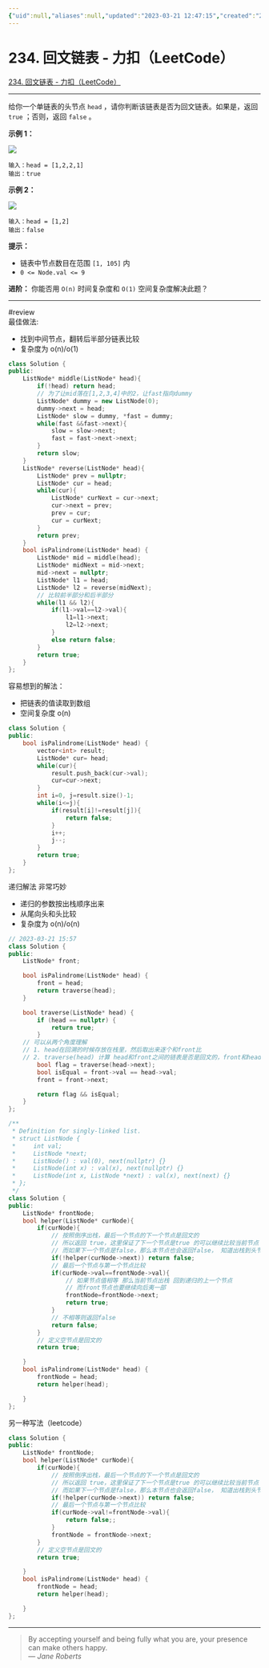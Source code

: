 ```yaml
---
{"uid":null,"aliases":null,"updated":"2023-03-21 12:47:15","created":"2022-04-28 20:51:11","tags":["leetcode","递归","链表","review"],"source":"https://leetcode-cn.com/problems/palindrome-linked-list/","author":null,"title":"234. 回文链表 - 力扣（LeetCode）","dg-publish":true,"permalink":"/Pages/234. 回文链表 - 力扣（LeetCode）/","dgPassFrontmatter":true,"noteIcon":""}
---
```



# 234. 回文链表 - 力扣（LeetCode）

[234. 回文链表 - 力扣（LeetCode）](https://leetcode-cn.com/problems/palindrome-linked-list/)

---

给你一个单链表的头节点 `head` ，请你判断该链表是否为回文链表。如果是，返回 `true` ；否则，返回 `false` 。

**示例 1：**

![](https://assets.leetcode.com/uploads/2021/03/03/pal1linked-list.jpg)

```
输入：head = [1,2,2,1]
输出：true

```

**示例 2：**

![](https://assets.leetcode.com/uploads/2021/03/03/pal2linked-list.jpg)

```
输入：head = [1,2]
输出：false

```

**提示：**

- 链表中节点数目在范围 `[1, 105]` 内
- `0 <= Node.val <= 9`

**进阶：** 你能否用 `O(n)` 时间复杂度和 `O(1)` 空间复杂度解决此题？

---
#review  
最佳做法:
- 找到中间节点，翻转后半部分链表比较
- 复杂度为 o(n)/o(1)
```cpp
class Solution {
public:
    ListNode* middle(ListNode* head){
        if(!head) return head;
        // 为了让mid落在[1,2,3,4]中的2，让fast指向dummy
        ListNode* dummy = new ListNode(0);
        dummy->next = head;
        ListNode* slow = dummy, *fast = dummy;
        while(fast &&fast->next){
            slow = slow->next;
            fast = fast->next->next;
        }
        return slow;
    }
    ListNode* reverse(ListNode* head){
        ListNode* prev = nullptr;
        ListNode* cur = head;
        while(cur){
            ListNode* curNext = cur->next;
            cur->next = prev;
            prev = cur;
            cur = curNext;
        }
        return prev;
    }
    bool isPalindrome(ListNode* head) {
        ListNode* mid = middle(head);
        ListNode* midNext = mid->next;
        mid->next = nullptr;
        ListNode* l1 = head;
        ListNode* l2 = reverse(midNext);
        // 比较前半部分和后半部分
        while(l1 && l2){
            if(l1->val==l2->val){
                l1=l1->next;
                l2=l2->next;
            }
            else return false;
        }
        return true;
    }
};
```

容易想到的解法：
- 把链表的值读取到数组
- 空间复杂度 o(n)
```cpp
class Solution {
public:
    bool isPalindrome(ListNode* head) {
        vector<int> result;
        ListNode* cur= head;
        while(cur){
            result.push_back(cur->val);
            cur=cur->next; 
        }
        int i=0, j=result.size()-1;
        while(i<=j){
            if(result[i]!=result[j]){
                return false;
            }
            i++;
            j--;
        }
        return true;
    }
};

```

递归解法 非常巧妙  
- 递归的参数按出栈顺序出来  
- 从尾向头和头比较
- 复杂度为 o(n)/o(n)

```cpp
// 2023-03-21 15:57
class Solution {
public:
    ListNode* front;

    bool isPalindrome(ListNode* head) {
        front = head;
        return traverse(head);
    }

    bool traverse(ListNode* head) {
        if (head == nullptr) {
            return true;
        }
	// 可以从两个角度理解
	// 1. head在回溯的时候存放在栈里，然后取出来逐个和front比
	// 2. traverse(head) 计算 head和front之间的链表是否是回文的，front和head刚好一个对于头节点一个对应尾结点
        bool flag = traverse(head->next);
        bool isEqual = front->val == head->val;
        front = front->next;

        return flag && isEqual;
    }
};
```

<style> .container {font-family: sans-serif; text-align: center;} .button-wrapper button {z-index: 1;height: 40px; width: 100px; margin: 10px;padding: 5px;} .excalidraw .App-menu_top .buttonList { display: flex;} .excalidraw-wrapper { height: 800px; margin: 50px; position: relative;} :root[dir="ltr"] .excalidraw .layer-ui__wrapper .zen-mode-transition.App-menu_bottom--transition-left {transform: none;} </style><script src="https://cdn.jsdelivr.net/npm/react@17/umd/react.production.min.js"></script><script src="https://cdn.jsdelivr.net/npm/react-dom@17/umd/react-dom.production.min.js"></script><script type="text/javascript" src="https://cdn.jsdelivr.net/npm/@excalidraw/excalidraw@0/dist/excalidraw.production.min.js"></script><div id="234_回文链表_-_力扣（LeetCode）_2023-03-21_16.09.00.excalidraw.md1"></div><script>(function(){const InitialData={"type":"excalidraw","version":2,"source":"https://github.com/zsviczian/obsidian-excalidraw-plugin/releases/tag/1.8.20","elements":[{"type":"rectangle","version":61,"versionNonce":878335389,"isDeleted":false,"id":"fZ406y022ynol7hDJIAsc","fillStyle":"hachure","strokeWidth":1,"strokeStyle":"solid","roughness":1,"opacity":100,"angle":0,"x":-155.4583740234375,"y":-148.11980438232422,"strokeColor":"#000000","backgroundColor":"transparent","width":99.3333740234375,"height":324.0000305175781,"seed":210716691,"groupIds":[],"roundness":{"type":3},"boundElements":[],"updated":1679386156897,"link":null,"locked":false},{"type":"line","version":38,"versionNonce":1096770909,"isDeleted":false,"id":"CnC6thzM98zi15v7MMcdm","fillStyle":"hachure","strokeWidth":1,"strokeStyle":"solid","roughness":1,"opacity":100,"angle":0,"x":-142.1248779296875,"y":117.88019561767578,"strokeColor":"#000000","backgroundColor":"transparent","width":72.6666259765625,"height":4,"seed":1370002995,"groupIds":[],"roundness":{"type":2},"boundElements":[],"updated":1679386160502,"link":null,"locked":false,"startBinding":null,"endBinding":null,"lastCommittedPoint":null,"startArrowhead":null,"endArrowhead":null,"points":[[0,0],[72.6666259765625,-4]]},{"type":"line","version":8,"versionNonce":85413597,"isDeleted":false,"id":"qcYknyszhZqpgN87XghcY","fillStyle":"hachure","strokeWidth":1,"strokeStyle":"solid","roughness":1,"opacity":100,"angle":0,"x":-142.7916259765625,"y":63.88019561767578,"strokeColor":"#000000","backgroundColor":"transparent","width":63.3333740234375,"height":5.33331298828125,"seed":314174195,"groupIds":[],"roundness":{"type":2},"boundElements":[],"updated":1679386163129,"link":null,"locked":false,"startBinding":null,"endBinding":null,"lastCommittedPoint":null,"startArrowhead":null,"endArrowhead":null,"points":[[0,0],[63.3333740234375,-5.33331298828125]]},{"type":"freedraw","version":9,"versionNonce":2054775997,"isDeleted":false,"id":"4cvy84nzi1_-tdQsCOE7d","fillStyle":"hachure","strokeWidth":1,"strokeStyle":"solid","roughness":1,"opacity":100,"angle":0,"x":-132.7916259765625,"y":9.213539123535156,"strokeColor":"#000000","backgroundColor":"transparent","width":58.6666259765625,"height":16,"seed":644049725,"groupIds":[],"roundness":null,"boundElements":[],"updated":1679386166774,"link":null,"locked":false,"points":[[0,0],[4.6666259765625,-1.333343505859375],[12.6666259765625,-3.333343505859375],[26.6666259765625,-7.333343505859375],[42.6666259765625,-11.333343505859375],[58,-15.333343505859375],[58.6666259765625,-16],[58.6666259765625,-16]],"lastCommittedPoint":null,"simulatePressure":true,"pressures":[]},{"type":"freedraw","version":26,"versionNonce":670278045,"isDeleted":false,"id":"c7RfuFU2Ni1qZJN4keP5G","fillStyle":"hachure","strokeWidth":1,"strokeStyle":"solid","roughness":1,"opacity":100,"angle":0,"x":-130.7916259765625,"y":-55.45311737060547,"strokeColor":"#000000","backgroundColor":"transparent","width":56.6666259765625,"height":6.66668701171875,"seed":264901011,"groupIds":[],"roundness":null,"boundElements":[],"updated":1679386169848,"link":null,"locked":false,"points":[[0,0],[0.6666259765625,0],[4,0],[6.6666259765625,0],[12.6666259765625,0],[20.6666259765625,0],[31.3333740234375,0],[36.6666259765625,0],[37.3333740234375,0],[38.6666259765625,0],[40.6666259765625,0],[41.3333740234375,0],[42.6666259765625,0],[43.3333740234375,0],[44.6666259765625,-0.66668701171875],[45.3333740234375,-0.66668701171875],[46,-2],[47.3333740234375,-2],[52,-4],[54,-5.333343505859375],[54.6666259765625,-5.333343505859375],[54.6666259765625,-6],[56,-6],[56.6666259765625,-6.66668701171875],[56.6666259765625,-6.66668701171875]],"lastCommittedPoint":null,"simulatePressure":true,"pressures":[]},{"type":"freedraw","version":21,"versionNonce":933912307,"isDeleted":false,"id":"PHexnh6XrhBlPjfDQUbu0","fillStyle":"hachure","strokeWidth":1,"strokeStyle":"solid","roughness":1,"opacity":100,"angle":0,"x":-139.458251953125,"y":-110.11980438232422,"strokeColor":"#000000","backgroundColor":"transparent","width":52.6666259765625,"height":4.66668701171875,"seed":1002869427,"groupIds":[],"roundness":null,"boundElements":[],"updated":1679386171011,"link":null,"locked":false,"points":[[0,0],[0.6666259765625,0],[4,0],[9.333251953125,2],[16.6666259765625,4],[23.333251953125,4.66668701171875],[28.6666259765625,4.66668701171875],[31.333251953125,4.66668701171875],[33.333251953125,4.66668701171875],[35.333251953125,4.66668701171875],[40,4.66668701171875],[43.333251953125,4.66668701171875],[44,4.66668701171875],[45.333251953125,4.66668701171875],[47.333251953125,4.66668701171875],[48.6666259765625,4.66668701171875],[49.333251953125,4.66668701171875],[51.333251953125,4.66668701171875],[52.6666259765625,4.66668701171875],[52.6666259765625,4.66668701171875]],"lastCommittedPoint":null,"simulatePressure":true,"pressures":[]},{"type":"text","version":17,"versionNonce":1548775251,"isDeleted":false,"id":"YRGe2FTM","fillStyle":"hachure","strokeWidth":1,"strokeStyle":"solid","roughness":1,"opacity":100,"angle":0,"x":-231.45831298828125,"y":142.54682159423828,"strokeColor":"#000000","backgroundColor":"transparent","width":50.039947509765625,"height":24,"seed":904232381,"groupIds":[],"roundness":null,"boundElements":[{"id":"IpIZsCpCN3GOATyZRbLC8","type":"arrow"}],"updated":1679386199835,"link":null,"locked":false,"fontSize":20,"fontFamily":1,"text":"front","rawText":"front","textAlign":"left","verticalAlign":"top","containerId":null,"originalText":"front"},{"type":"text","version":21,"versionNonce":1428725171,"isDeleted":false,"id":"lV8fRLJN","fillStyle":"hachure","strokeWidth":1,"strokeStyle":"solid","roughness":1,"opacity":100,"angle":0,"x":-230.79168701171875,"y":-137.11980438232422,"strokeColor":"#000000","backgroundColor":"transparent","width":45.53996276855469,"height":24,"seed":173860221,"groupIds":[],"roundness":null,"boundElements":[{"id":"IpIZsCpCN3GOATyZRbLC8","type":"arrow"}],"updated":1679386199835,"link":null,"locked":false,"fontSize":20,"fontFamily":1,"text":"head","rawText":"head","textAlign":"left","verticalAlign":"top","containerId":null,"originalText":"head"},{"type":"arrow","version":46,"versionNonce":1702857469,"isDeleted":false,"id":"IpIZsCpCN3GOATyZRbLC8","fillStyle":"hachure","strokeWidth":1,"strokeStyle":"solid","roughness":1,"opacity":100,"angle":0,"x":-240.125,"y":-101.45311737060547,"strokeColor":"#000000","backgroundColor":"transparent","width":4,"height":228.66668701171875,"seed":799664733,"groupIds":[],"roundness":{"type":2},"boundElements":[],"updated":1679386199835,"link":null,"locked":false,"startBinding":{"elementId":"lV8fRLJN","focus":1.4150321580822616,"gap":11.66668701171875},"endBinding":{"elementId":"YRGe2FTM","focus":-1.1576955918972611,"gap":15.333251953125},"lastCommittedPoint":null,"startArrowhead":null,"endArrowhead":"arrow","points":[[0,0],[4,228.66668701171875]]},{"type":"text","version":5,"versionNonce":1555673117,"isDeleted":false,"id":"M0lyI2No","fillStyle":"hachure","strokeWidth":1,"strokeStyle":"solid","roughness":1,"opacity":100,"angle":0,"x":-22.7916259765625,"y":-80.11980438232422,"strokeColor":"#000000","backgroundColor":"transparent","width":45.53996276855469,"height":24,"seed":581903197,"groupIds":[],"roundness":null,"boundElements":[],"updated":1679386204771,"link":null,"locked":false,"fontSize":20,"fontFamily":1,"text":"head","rawText":"head","textAlign":"left","verticalAlign":"top","containerId":null,"originalText":"head"},{"type":"text","version":7,"versionNonce":202674995,"isDeleted":false,"id":"nwXU8s4Y","fillStyle":"hachure","strokeWidth":1,"strokeStyle":"solid","roughness":1,"opacity":100,"angle":0,"x":-17.125,"y":87.88019561767578,"strokeColor":"#000000","backgroundColor":"transparent","width":50.039947509765625,"height":24,"seed":359706067,"groupIds":[],"roundness":null,"boundElements":[{"id":"wRAvWXqEzmiKsbq1mwfWp","type":"arrow"}],"updated":1679386274639,"link":null,"locked":false,"fontSize":20,"fontFamily":1,"text":"front","rawText":"front","textAlign":"left","verticalAlign":"top","containerId":null,"originalText":"front"},{"type":"arrow","version":44,"versionNonce":228443613,"isDeleted":false,"id":"0bm4G2s0yOlmYVAKkbPoz","fillStyle":"hachure","strokeWidth":1,"strokeStyle":"solid","roughness":1,"opacity":100,"angle":0,"x":3.2083740234375,"y":-33.45311737060547,"strokeColor":"#000000","backgroundColor":"transparent","width":0.6666259765625,"height":103.33331298828125,"seed":1949924019,"groupIds":[],"roundness":{"type":2},"boundElements":[],"updated":1679386213513,"link":null,"locked":false,"startBinding":null,"endBinding":null,"lastCommittedPoint":null,"startArrowhead":null,"endArrowhead":"arrow","points":[[0,0],[0.6666259765625,103.33331298828125]]},{"id":"SVtNUPTD10vLUGDPR0ts1","type":"freedraw","x":-281.95205999743195,"y":-114.51301956176758,"width":32.333343505859375,"height":31.00000762939453,"angle":0,"strokeColor":"#000000","backgroundColor":"transparent","fillStyle":"hachure","strokeWidth":0.5,"strokeStyle":"solid","roughness":1,"opacity":100,"groupIds":[],"roundness":null,"seed":1532508125,"version":26,"versionNonce":1892142067,"isDeleted":false,"boundElements":null,"updated":1679386251688,"link":null,"locked":false,"points":[[0,0],[0.333343505859375,0],[-0.33331298828125,0.3333282470703125],[-2,2],[-2.666656494140625,5.3333282470703125],[-3.666656494140625,17],[-3.666656494140625,24.333328247070312],[-3,27.666671752929688],[-2.33331298828125,27.666671752929688],[0,27],[3.66668701171875,24],[7.66668701171875,20.666671752929688],[14.66668701171875,15],[18.333343505859375,11.666664123535156],[18.66668701171875,10.333328247070312],[18.66668701171875,9.333328247070312],[18.66668701171875,7.3333282470703125],[16.66668701171875,5.3333282470703125],[14.66668701171875,4.666664123535156],[9.333343505859375,2.3333282470703125],[2,0.3333282470703125],[-6.33331298828125,-1.6666717529296875],[-13.33331298828125,-3.3333358764648438],[-13.666656494140625,-3.3333358764648438],[-13.666656494140625,-3.3333358764648438]],"pressures":[],"simulatePressure":true,"lastCommittedPoint":[-13.666656494140625,-3.3333358764648438]},{"id":"xRZV8EguWMFY3QFECfzM_","type":"freedraw","x":-273.61871649157257,"y":-108.51301956176758,"width":1.333343505859375,"height":7.666664123535156,"angle":0,"strokeColor":"#000000","backgroundColor":"transparent","fillStyle":"hachure","strokeWidth":0.5,"strokeStyle":"solid","roughness":1,"opacity":100,"groupIds":[],"roundness":null,"seed":962683069,"version":10,"versionNonce":143324179,"isDeleted":false,"boundElements":null,"updated":1679386252339,"link":null,"locked":false,"points":[[0,0],[0,0.3333282470703125],[0,1],[-0.666656494140625,2.3333282470703125],[-1.333343505859375,5],[-1.333343505859375,6.666664123535156],[-1.333343505859375,7.666664123535156],[-1.333343505859375,7.3333282470703125],[-1.333343505859375,7.3333282470703125]],"pressures":[],"simulatePressure":true,"lastCommittedPoint":[-1.333343505859375,7.3333282470703125]},{"id":"MhWUUhCT0FRshiSkSTYEj","type":"freedraw","x":-18.285372985713195,"y":-117.17969131469727,"width":11.3333740234375,"height":8.666664123535156,"angle":0,"strokeColor":"#000000","backgroundColor":"transparent","fillStyle":"hachure","strokeWidth":0.5,"strokeStyle":"solid","roughness":1,"opacity":100,"groupIds":[],"roundness":null,"seed":1356614301,"version":20,"versionNonce":1709606995,"isDeleted":false,"boundElements":null,"updated":1679386253700,"link":null,"locked":false,"points":[[0,0],[0,-0.3333282470703125],[0.66668701171875,-0.3333282470703125],[1.33331298828125,-0.6666641235351562],[3.33331298828125,1],[4.66668701171875,2.3333358764648438],[4.66668701171875,3],[4,4.333335876464844],[0.33331298828125,6.333335876464844],[-1.66668701171875,7.333335876464844],[-2.33331298828125,7.6666717529296875],[-2.66668701171875,8],[-1.33331298828125,8],[1.66668701171875,8],[4.66668701171875,8],[7.66668701171875,7.6666717529296875],[8.66668701171875,7.333335876464844],[8.66668701171875,6.6666717529296875],[8.66668701171875,6.6666717529296875]],"pressures":[],"simulatePressure":true,"lastCommittedPoint":[8.66668701171875,6.6666717529296875]},{"id":"kdfP9npZHbU3gbNT7fViV","type":"freedraw","x":-28.952059997431945,"y":-113.84635543823242,"width":37.33331298828125,"height":29,"angle":0,"strokeColor":"#000000","backgroundColor":"transparent","fillStyle":"hachure","strokeWidth":0.5,"strokeStyle":"solid","roughness":1,"opacity":100,"groupIds":[],"roundness":null,"seed":937630301,"version":39,"versionNonce":1166401917,"isDeleted":false,"boundElements":null,"updated":1679386254602,"link":null,"locked":false,"points":[[0,0],[0,1],[-0.33331298828125,2.6666641235351562],[-0.6666259765625,4.333335876464844],[-0.6666259765625,6.333335876464844],[0.3333740234375,9],[1,9.666664123535156],[1.3333740234375,10],[2,10.333335876464844],[4.3333740234375,10.333335876464844],[6,10.333335876464844],[13.66668701171875,10.333335876464844],[20.3333740234375,10.333335876464844],[25.3333740234375,9.666664123535156],[29.3333740234375,7.333335876464844],[30,6],[30.66668701171875,5],[31,3.6666641235351562],[31.3333740234375,2.6666641235351562],[31.66668701171875,1.3333358764648438],[31.66668701171875,-0.33333587646484375],[31.66668701171875,-2.6666641235351562],[31,-7.666664123535156],[27,-13.666664123535156],[22.3333740234375,-17],[18.3333740234375,-18.666664123535156],[17.66668701171875,-18.666664123535156],[17,-18.666664123535156],[14.3333740234375,-18.666664123535156],[10.3333740234375,-18.666664123535156],[8,-18],[4.66668701171875,-16],[-2,-8.333335876464844],[-5,-3.6666641235351562],[-5.6666259765625,-1],[-5.6666259765625,0],[-5.6666259765625,0.6666641235351562],[-5.6666259765625,0.6666641235351562]],"pressures":[],"simulatePressure":true,"lastCommittedPoint":[-5.6666259765625,0.6666641235351562]},{"id":"ysQ4nMlCID70JN2ogmxMK","type":"freedraw","x":-179.61871649157257,"y":-107.51301956176758,"width":1.33331298828125,"height":31.333328247070312,"angle":0,"strokeColor":"#000000","backgroundColor":"transparent","fillStyle":"hachure","strokeWidth":0.5,"strokeStyle":"solid","roughness":1,"opacity":100,"groupIds":[],"roundness":null,"seed":660652243,"version":27,"versionNonce":1979480563,"isDeleted":false,"boundElements":null,"updated":1679386267283,"link":null,"locked":false,"points":[[0,0],[-0.333343505859375,1],[-0.333343505859375,2.6666641235351562],[-0.333343505859375,6.666664123535156],[-0.333343505859375,11.333328247070312],[-0.333343505859375,14],[-0.666656494140625,15],[-0.666656494140625,16],[-0.666656494140625,17.333328247070312],[-0.666656494140625,17.666671752929688],[-0.666656494140625,18],[-0.666656494140625,18.333328247070312],[-0.666656494140625,19.333328247070312],[-0.666656494140625,20.666671752929688],[-0.666656494140625,22.333328247070312],[-0.666656494140625,22.666671752929688],[-0.666656494140625,23],[-0.666656494140625,23.666671752929688],[-0.666656494140625,24],[-0.666656494140625,24.333328247070312],[-0.666656494140625,24.666671752929688],[-0.333343505859375,26],[0,27.666671752929688],[0.666656494140625,31],[0.666656494140625,31.333328247070312],[0.666656494140625,31.333328247070312]],"pressures":[],"simulatePressure":true,"lastCommittedPoint":[0.666656494140625,31.333328247070312]},{"id":"iJQfO3hDnRLxAaz9CKApo","type":"freedraw","x":-187.2853729857132,"y":-80.84634780883789,"width":23.33331298828125,"height":15,"angle":0,"strokeColor":"#000000","backgroundColor":"transparent","fillStyle":"hachure","strokeWidth":0.5,"strokeStyle":"solid","roughness":1,"opacity":100,"groupIds":[],"roundness":null,"seed":1368822461,"version":18,"versionNonce":319013011,"isDeleted":false,"boundElements":null,"updated":1679386268090,"link":null,"locked":false,"points":[[0,0],[1.666656494140625,1.666656494140625],[7,6.666656494140625],[9.666656494140625,8.666656494140625],[10.33331298828125,9],[11.666656494140625,9.666656494140625],[12.33331298828125,9.666656494140625],[13.33331298828125,9],[15.33331298828125,6.666656494140625],[19.666656494140625,1.666656494140625],[20.666656494140625,-0.333343505859375],[22.33331298828125,-3.6666717529296875],[22.33331298828125,-4.333343505859375],[22.666656494140625,-4.6666717529296875],[23,-5],[23.33331298828125,-5.333343505859375],[23.33331298828125,-5.333343505859375]],"pressures":[],"simulatePressure":true,"lastCommittedPoint":[23.33331298828125,-5.333343505859375]},{"id":"wRAvWXqEzmiKsbq1mwfWp","type":"arrow","x":-0.28537298571319525,"y":151.1536521911621,"width":0.66668701171875,"height":27.666656494140625,"angle":0,"strokeColor":"#000000","backgroundColor":"transparent","fillStyle":"hachure","strokeWidth":0.5,"strokeStyle":"solid","roughness":1,"opacity":100,"groupIds":[],"roundness":{"type":2},"seed":1619297821,"version":17,"versionNonce":2050414877,"isDeleted":false,"boundElements":null,"updated":1679386274639,"link":null,"locked":false,"points":[[0,0],[-0.66668701171875,-27.666656494140625]],"lastCommittedPoint":null,"startBinding":null,"endBinding":{"elementId":"nwXU8s4Y","focus":0.37203516726016356,"gap":11.606800079345703},"startArrowhead":null,"endArrowhead":"arrow"},{"id":"AnVvInSoekIBmS8WrgFxF","type":"freedraw","x":-279.2853729857132,"y":-124.51301956176758,"width":41,"height":43,"angle":0,"strokeColor":"#000000","backgroundColor":"transparent","fillStyle":"hachure","strokeWidth":1,"strokeStyle":"solid","roughness":1,"opacity":20,"groupIds":[],"roundness":null,"seed":2020594291,"version":35,"versionNonce":1373821843,"isDeleted":true,"boundElements":null,"updated":1679386247903,"link":null,"locked":false,"points":[[0,0],[-2.333343505859375,2.6666641235351562],[-5,7],[-9,17],[-10.333343505859375,23.333328247070312],[-11,26],[-9.66668701171875,29],[-8.333343505859375,29],[-6,29],[-3.333343505859375,29],[3.33331298828125,28],[12.666656494140625,24],[25.33331298828125,17.666664123535156],[29.33331298828125,14.666664123535156],[30,12.666664123535156],[30,10.333328247070312],[30,6],[26.666656494140625,0],[21,-6],[15,-10.666671752929688],[9,-13],[6,-14],[5.33331298828125,-14],[4.666656494140625,-13.666671752929688],[3.666656494140625,-12.666671752929688],[3,-11],[2,-8.666671752929688],[2,-8],[2,-7.6666717529296875],[3.33331298828125,-6.333335876464844],[3.666656494140625,-6.333335876464844],[3.666656494140625,-6.333335876464844]],"pressures":[],"simulatePressure":true,"lastCommittedPoint":[3.666656494140625,-6.333335876464844]},{"id":"5LUd_5Lc4Q0VYv4BhBNlN","type":"freedraw","x":-273.2853729857132,"y":-129.17969131469727,"width":0.33331298828125,"height":10.333335876464844,"angle":0,"strokeColor":"#000000","backgroundColor":"transparent","fillStyle":"hachure","strokeWidth":1,"strokeStyle":"solid","roughness":1,"opacity":20,"groupIds":[],"roundness":null,"seed":1477994557,"version":14,"versionNonce":1459133213,"isDeleted":true,"boundElements":null,"updated":1679386247903,"link":null,"locked":false,"points":[[0,0],[0.33331298828125,1.3333358764648438],[0.33331298828125,2.6666717529296875],[0.33331298828125,3.6666717529296875],[0.33331298828125,5.6666717529296875],[0,6.6666717529296875],[0,8],[0,9.666671752929688],[0,10],[0,10.333335876464844],[0,10.333335876464844]],"pressures":[],"simulatePressure":true,"lastCommittedPoint":[0,10.333335876464844]},{"id":"WLe0pc0l6bdbqAMye4Jbq","type":"freedraw","x":-271.61871649157257,"y":-118.51301956176758,"width":2.666656494140625,"height":18.333328247070312,"angle":0,"strokeColor":"#000000","backgroundColor":"transparent","fillStyle":"hachure","strokeWidth":1,"strokeStyle":"solid","roughness":1,"opacity":20,"groupIds":[],"roundness":null,"seed":1446925949,"version":13,"versionNonce":650637619,"isDeleted":true,"boundElements":null,"updated":1679386247903,"link":null,"locked":false,"points":[[0,0],[0,3.3333282470703125],[-0.666656494140625,8.333328247070312],[-1,13],[-1.666656494140625,18],[-2,18.333328247070312],[-2.333343505859375,18.333328247070312],[-2.333343505859375,18],[-2.666656494140625,17],[-2.666656494140625,17]],"pressures":[],"simulatePressure":true,"lastCommittedPoint":[-2.666656494140625,17]},{"id":"TKL5ATxv8MJ88_Q3BYYTr","type":"freedraw","x":-18.952059997431945,"y":-117.84635543823242,"width":45.6666259765625,"height":42.333335876464844,"angle":0,"strokeColor":"#000000","backgroundColor":"transparent","fillStyle":"hachure","strokeWidth":1,"strokeStyle":"solid","roughness":1,"opacity":20,"groupIds":[],"roundness":null,"seed":634083315,"version":33,"versionNonce":1975079635,"isDeleted":true,"boundElements":null,"updated":1679386248965,"link":null,"locked":false,"points":[[0,0],[-0.33331298828125,2],[-0.6666259765625,6.333335876464844],[-0.6666259765625,11],[-0.6666259765625,19.666664123535156],[-0.33331298828125,26.00000762939453],[1,30.333335876464844],[3.3333740234375,33.666664123535156],[9,37.666664123535156],[16.66668701171875,40.333335876464844],[26,41.333335876464844],[34,41.333335876464844],[39.3333740234375,38.333335876464844],[43.66668701171875,31.333335876464844],[45,28.00000762939453],[45,25.00000762939453],[45,21.666664123535156],[42.3333740234375,16.333335876464844],[35.3333740234375,9.333335876464844],[28.66668701171875,4.333335876464844],[23.3333740234375,1.3333358764648438],[19.3333740234375,-0.33333587646484375],[15.66668701171875,-1],[13,-1],[9,1],[5.3333740234375,4.333335876464844],[2,7],[1.3333740234375,7.333335876464844],[1.3333740234375,7.666664123535156],[1.3333740234375,7.666664123535156]],"pressures":[],"simulatePressure":true,"lastCommittedPoint":[1.3333740234375,7.666664123535156]}],"appState":{"theme":"light","viewBackgroundColor":"#ffffff","currentItemStrokeColor":"#000000","currentItemBackgroundColor":"transparent","currentItemFillStyle":"hachure","currentItemStrokeWidth":0.5,"currentItemStrokeStyle":"solid","currentItemRoughness":1,"currentItemOpacity":100,"currentItemFontFamily":1,"currentItemFontSize":20,"currentItemTextAlign":"left","currentItemStartArrowhead":null,"currentItemEndArrowhead":"arrow","scrollX":391.20205999743195,"scrollY":188.05989837646484,"zoom":{"value":2},"currentItemRoundness":"round","gridSize":null,"colorPalette":{},"currentStrokeOptions":null,"previousGridSize":null},"files":{}};InitialData.scrollToContent=true;App=()=>{const e=React.useRef(null),t=React.useRef(null),[n,i]=React.useState({width:void 0,height:void 0});return React.useEffect(()=>{i({width:t.current.getBoundingClientRect().width,height:t.current.getBoundingClientRect().height});const e=()=>{i({width:t.current.getBoundingClientRect().width,height:t.current.getBoundingClientRect().height})};return window.addEventListener("resize",e),()=>window.removeEventListener("resize",e)},[t]),React.createElement(React.Fragment,null,React.createElement("div",{className:"excalidraw-wrapper",ref:t},React.createElement(ExcalidrawLib.Excalidraw,{ref:e,width:n.width,height:n.height,initialData:InitialData,viewModeEnabled:!0,zenModeEnabled:!0,gridModeEnabled:!1})))},excalidrawWrapper=document.getElementById("234_回文链表_-_力扣（LeetCode）_2023-03-21_16.09.00.excalidraw.md1");ReactDOM.render(React.createElement(App),excalidrawWrapper);})();</script>

```cpp
/**
 * Definition for singly-linked list.
 * struct ListNode {
 *     int val;
 *     ListNode *next;
 *     ListNode() : val(0), next(nullptr) {}
 *     ListNode(int x) : val(x), next(nullptr) {}
 *     ListNode(int x, ListNode *next) : val(x), next(next) {}
 * };
 */
class Solution {
public:
    ListNode* frontNode;
    bool helper(ListNode* curNode){
        if(curNode){
	        // 按照倒序出栈，最后一个节点的下一个节点是回文的
	        // 所以返回 true，这里保证了下一个节点是true 的可以继续比较当前节点
	        // 而如果下一个节点是false，那么本节点也会返回false， 知道出栈到头节点
            if(!helper(curNode->next)) return false;
            // 最后一个节点与第一个节点比较
            if(curNode->val==frontNode->val){
	            // 如果节点值相等 那么当前节点出栈 回到递归的上一个节点
	            // 而front节点也要继续向后夷一部
                frontNode=frontNode->next;
                return true;
            }
            // 不相等则返回false
            return false;
        }
        // 定义空节点是回文的
        return true;

    }
    bool isPalindrome(ListNode* head) {
        frontNode = head;
        return helper(head);

    }
};
```

另一种写法（leetcode）

```cpp
class Solution {
public:
    ListNode* frontNode;
    bool helper(ListNode* curNode){
        if(curNode){
	        // 按照倒序出栈，最后一个节点的下一个节点是回文的
	        // 所以返回 true，这里保证了下一个节点是true 的可以继续比较当前节点
	        // 而如果下一个节点是false，那么本节点也会返回false， 知道出栈到头节点
            if(!helper(curNode->next)) return false;
            // 最后一个节点与第一个节点比较
            if(curNode->val!=frontNode->val){
                return false;;
            }
            frontNode = frontNode->next;
        }
        // 定义空节点是回文的
        return true;

    }
    bool isPalindrome(ListNode* head) {
        frontNode = head;
        return helper(head);

    }
};
```




---

> By accepting yourself and being fully what you are, your presence can make others happy.  
> — <cite>Jane Roberts</cite>
